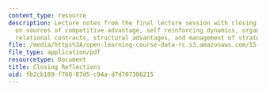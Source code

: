 ```yaml
---
content_type: resource
description: Lecture notes from the final lecture session with closing reflections
  on sources of competitive advantage, self reinforcing dynamics, organizational competencies,
  relational contracts, structural advantages, and management of strategic change.
file: /media/https%3A/open-learning-course-data-rc.s3.amazonaws.com/15-963-advanced-strategy-spring-2008/fb2cb109f76887d5c94ad7d707386215_lec24.pdf
file_type: application/pdf
resourcetype: Document
title: Closing Reflections
uid: fb2cb109-f768-87d5-c94a-d7d707386215
---
```

